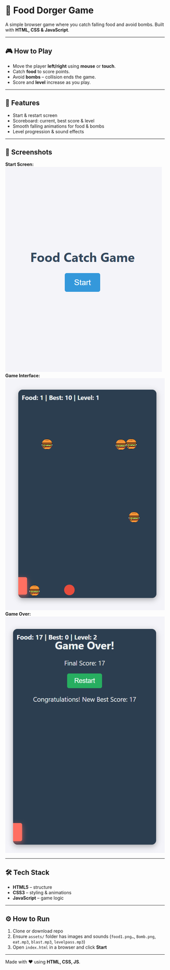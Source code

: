 # 🍎 Food Dorger Game

A simple browser game where you catch falling food and avoid bombs. Built with **HTML, CSS & JavaScript**.

---

## 🎮 How to Play
- Move the player **left/right** using **mouse** or **touch**.  
- Catch **food** to score points.  
- Avoid **bombs** – collision ends the game.  
- Score and **level** increase as you play.

---

## 🚀 Features
- Start & restart screen  
- Scoreboard: current, best score & level  
- Smooth falling animations for food & bombs  
- Level progression & sound effects  

---

## 📸 Screenshots
**Start Screen:**  
![Start](assets/1.png)  
**Game Interface:**  
![Game](assets/2.png)  
**Game Over:**  
![Game Over](assets/3.png)  

---

## 🛠️ Tech Stack
- **HTML5** – structure  
- **CSS3** – styling & animations  
- **JavaScript** – game logic  

---

## ⚙️ How to Run
1. Clone or download repo  
2. Ensure `assets/` folder has images and sounds (`food1.png…`, `Bomb.png`, `eat.mp3`, `blast.mp3`, `levelpass.mp3`)  
3. Open `index.html` in a browser and click **Start**

---

Made with ❤️ using **HTML, CSS, JS**.
